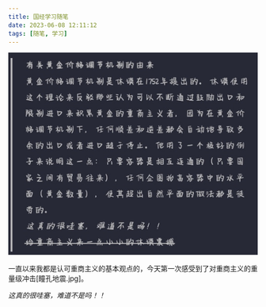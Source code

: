 ```yaml
---
title: 国经学习随笔
date: 2023-06-08 12:11:12
tags: [随笔, 学习]
---
```


![给重商主义来一点小小的休谟震撼](./国经学习随笔_2023-06-08-/image.jpg)

一直以来我都是认可重商主义的基本观点的，今天第一次感受到了对重商主义的重量级冲击[瞳孔地震.jpg]。

*这真的很哇塞，难道不是吗！！*
